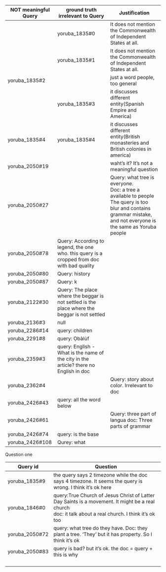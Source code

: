 | NOT meaningful Query | ground truth irrelevant to  Query                            | Justification                                                |
| -------------------- | ------------------------------------------------------------ | ------------------------------------------------------------ |
|                      | yoruba_1835#0                                                | It does not mention the Commonwealth of Independent States at all. |
|                      | yoruba_1835#1                                                | It does not mention the Commonwealth of Independent States at all. |
| yoruba_1835#2        |                                                              | just a word people, too general                              |
|                      | yoruba_1835#3                                                | it discusses different entity(Spanish Empire and America)    |
| yoruba_1835#4        | yoruba_1835#4                                                | it discusses different entity(British monasteries and British colonies in america) |
| yoruba_2050#19       |                                                              | waht’s it? It’s not a meaningful question                    |
| yoruba_2050#27       |                                                              | Query: what tree is everyone.<br />Doc: a tree a available to people<br />The query is too blur and contains grammar mistake, and not everyone is the same as Yoruba people |
| yoruba_2050#78       | Query: According to legend, the one who. this query is a cropped from doc with bad quality |                                                              |
| yoruba_2050#80       | Query: history                                               |                                                              |
| yoruba_2050#87       | Query: k                                                     |                                                              |
| yoruba_2122#30       | Query: The place where the beggar is not settled is the place where the beggar is not settled |                                                              |
| yoruba_2136#3        | null                                                         |                                                              |
| yoruba_2286#14       | query: children                                              |                                                              |
| yoruba_2291#8        | query: Ọbàlùf                                                |                                                              |
| yoruba_2359#3        | query: English - What is the name of the city in the article? there no English in doc |                                                              |
| yoruba_2362#4        |                                                              | Query: story about color. Irrelevant to doc                  |
| yoruba_2426#43       | query: all the word below                                    |                                                              |
| yoruba_2426#61       |                                                              | Query: three part of langua doc: Three parts of grammar      |
| yoruba_2426#74       | query: is the base                                           |                                                              |
| yoruba_2426#108      | Qurey: what                                                  |                                                              |

Question one

| Query id       | Question                                                     |
| -------------- | ------------------------------------------------------------ |
| yoruba_1835#9  | the query says 2 timezone while the doc says 4 timezone. It seems the query is wrong. I think it’s ok here |
| yoruba_1846#0  | query:True Church of Jesus Christ of Latter Day Saints is a movement. It might be a real church<br /> doc: it talk about a real church. I think it’s ok too |
| yoruba_2050#72 | query: what tree do they have. Doc: they plant a tree. ‘They’ but it has property. So I think it’s ok |
| yoruba_2050#83 | query is bad? but it’s ok. the doc = query + this is why     |
|                |                                                              |
|                |                                                              |
|                |                                                              |
|                |                                                              |

